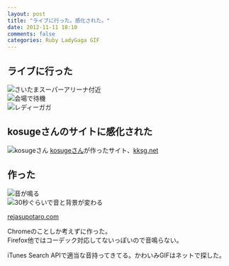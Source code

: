 ```yaml
---
layout: post
title: "ライブに行った。感化された。"
date: 2012-11-11 18:10
comments: false
categories: Ruby LadyGaga GIF
---
```


## ライブに行った
![さいたまスーパーアリーナ付近](http://dl.dropbox.com/u/54255753/blog/201211/live1.jpg)  
![会場で待機](http://dl.dropbox.com/u/54255753/blog/201211/live2.jpg)  
![レディーガガ](http://dl.dropbox.com/u/54255753/blog/201211/live3.jpg)  

## kosugeさんのサイトに感化された

![kosugeさん](http://dl.dropbox.com/u/54255753/blog/201211/kosuge.png)
[kosugeさん](https://twitter.com/9m)が作ったサイト、[kksg.net](http://kksg.net/)  

## 作った
![音が鳴る](http://dl.dropbox.com/u/54255753/blog/201211/screenshot1.png)  
![30秒ぐらいで音と背景が変わる](http://dl.dropbox.com/u/54255753/blog/201211/screenshot2.png)  

[rejasupotaro.com](http://rejasupotaro.com)  

Chromeのことしか考えずに作った。  
Firefox他ではコーデック対応してないっぽいので音鳴らない。  

iTunes Search APIで適当な音持ってきてる。かわいみGIFはネットで探した。  
